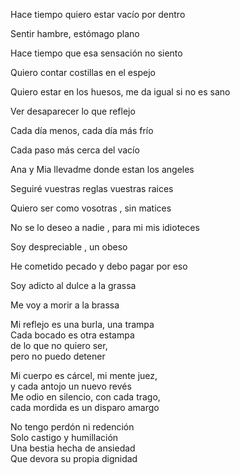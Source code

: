  

Hace tiempo quiero estar vacío por dentro

Sentir hambre, estómago plano

Hace tiempo que esa sensación no siento

Quiero contar costillas en el espejo

  

Quiero estar en los huesos, me da igual si no es sano

Ver desaparecer lo que reflejo

Cada día menos, cada día más frío

Cada paso más cerca del vacío

  

Ana y Mia llevadme donde estan los angeles

Seguiré vuestras reglas vuestras raices

Quiero ser como vosotras , sin matices

No se lo deseo a nadie , para mi mis idioteces  
  
Soy despreciable , un obeso

He cometido pecado y debo pagar por eso

Soy adicto al dulce a la grassa

Me voy a morir a la brassa

  

Mi reflejo es una burla, una trampa  
Cada bocado es otra estampa  
de lo que no quiero ser,  
pero no puedo detener

  

Mi cuerpo es cárcel, mi mente juez,  
y cada antojo un nuevo revés  
Me odio en silencio, con cada trago,  
cada mordida es un disparo amargo

  

No tengo perdón ni redención  
Solo castigo y humillación  
Una bestia hecha de ansiedad  
Que devora su propia dignidad

